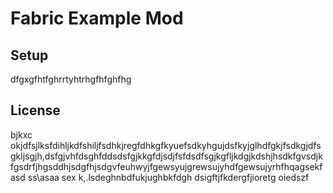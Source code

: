 # Fabric Example Mod

## Setup

dfgxgfhtfghrrtyhtrhgfhfghfhg

## License
bjkxc okjdfsjlksfdihljkdfshiljfsdhkjregfdhkgfkyuefsdkyhgujdsfkyjglhdfgkjfsdkgjdfsgkljsgjh,dsfgjvhfdsghfddsdsfgjkkgfdjsdjfsfdsdfsgjkgfljkdgjkdshjhsdkfgvsdjkfgsdrfjhgsddhjsdgfhjsdgvfeuhwyjfgewsyujgrewsujyhdfgewsujyrhfhqagsekfasd ss\asaa sex k,.lsdeghnbdfukjughbkfdgh dsigftjfkdergfjioretg oiedszf
